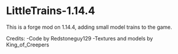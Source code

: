 # LittleTrains-1.14.4
This is a forge mod on 1.14.4, adding small model trains to the game.

Credits:
-Code by Redstoneguy129
-Textures and models by King_of_Creepers
